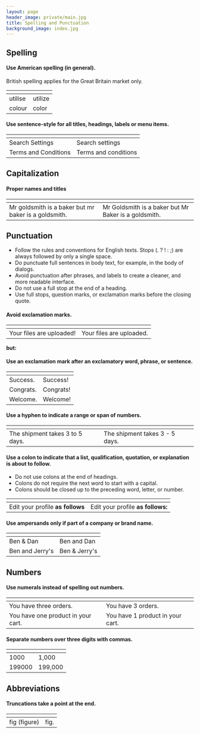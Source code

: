 ```yaml
---
layout: page
header_image: private/main.jpg
title: Spelling and Punctuation
background_image: index.jpg
---
```


## Spelling

#### Use American spelling (in general).

British spelling applies for the Great Britain market only.

| <i class="fas fa-times fa-lg" style="color:Tomato"></i> | <i class="fas fa-check-square fa-lg" style="color:green"></i>  |
|---------------|---------------|
|  utilise | utilize |
|  colour | color |

#### Use sentence-style for all titles, headings, labels or menu items.

| <i class="fas fa-times fa-lg" style="color:Tomato"></i> | <i class="fas fa-check-square fa-lg" style="color:green"></i>  |
|---------------|---------------|
|  Search Settings | Search settings|
|  Terms and Conditions | Terms and conditions |


## Capitalization

#### Proper names and titles

| <i class="fas fa-times fa-lg" style="color:Tomato"></i> | <i class="fas fa-check-square fa-lg" style="color:green"></i>  |
|---------------|---------------|
|  Mr goldsmith is a baker but mr baker is a goldsmith. | Mr Goldsmith is a baker but Mr Baker is a goldsmith.|


## Punctuation

* Follow the rules and conventions for English texts. Stops (. ? ! : ;) are always followed by only a single space.
* Do punctuate full sentences in body text, for example, in the body of dialogs.
* Avoid punctuation after phrases, and labels to create a cleaner, and more readable interface.
* Do not use a full stop at the end of a heading.
* Use full stops, question marks, or exclamation marks before the closing quote.

#### Avoid exclamation marks.

| <i class="fas fa-times fa-lg" style="color:Tomato"></i> | <i class="fas fa-check-square fa-lg" style="color:green"></i>  |
|---------------|---------------|
|  Your files are uploaded! | Your files are uploaded.|

**but:**

#### Use an exclamation mark after an exclamatory word, phrase, or sentence.

| <i class="fas fa-times fa-lg" style="color:Tomato"></i> | <i class="fas fa-check-square fa-lg" style="color:green"></i>  |
|---------------|---------------|
|  Success.| Success! |
|  Congrats.| Congrats! |
|  Welcome.| Welcome! |

#### Use a hyphen to indicate a range or span of numbers.

| <i class="fas fa-times fa-lg" style="color:Tomato"></i> | <i class="fas fa-check-square fa-lg" style="color:green"></i>  |
|---------------|---------------|
|  The shipment takes 3 to 5 days. | The shipment takes 3 - 5 days.|

#### Use a colon to indicate that a list, qualification, quotation, or explanation is about to follow.

* Do not use colons at the end of headings.
* Colons do not require the next word to start with a capital.
* Colons should be closed up to the preceding word, letter, or number.

| <i class="fas fa-times fa-lg" style="color:Tomato"></i> | <i class="fas fa-check-square fa-lg" style="color:green"></i>  |
|---------------|---------------|
|  Edit your profile **as follows** | Edit your profile **as follows:**|

#### Use ampersands only if part of a company or brand name.

| <i class="fas fa-times fa-lg" style="color:Tomato"></i> | <i class="fas fa-check-square fa-lg" style="color:green"></i>  |
|---------------|---------------|
|  Ben & Dan | Ben and Dan |
|  Ben and Jerry's | Ben & Jerry's |


## Numbers

#### Use numerals instead of spelling out numbers.

| <i class="fas fa-times fa-lg" style="color:Tomato"></i> | <i class="fas fa-check-square fa-lg" style="color:green"></i>  |
|---------------|---------------|
|  You have three orders. | You have 3 orders. |
|  You have one product in your cart. | You have 1 product in your cart. |

#### Separate numbers over three digits with commas.

| <i class="fas fa-times fa-lg" style="color:Tomato"></i> | <i class="fas fa-check-square fa-lg" style="color:green"></i>  |
|---------------|---------------|
|  1000 | 1,000 |
|  199000 | 199,000 |


## Abbreviations

#### Truncations take a point at the end.

| <i class="fas fa-times fa-lg" style="color:Tomato"></i> | <i class="fas fa-check-square fa-lg" style="color:green"></i>  |
|---------------|---------------|
|  fig (figure) | fig.|
